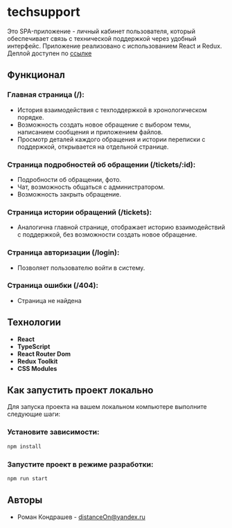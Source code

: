 # techsupport

Это SPA-приложение - личный кабинет пользователя, который обеспечивает связь с технической поддержкой через удобный интерфейс. Приложение реализовано с использованием React и Redux. Деплой доступен по [ссылке](https://main--spontaneous-hamster-a672c2.netlify.app)

## Функционал

### Главная страница (/):

- История взаимодействия с техподдержкой в хронологическом порядке.
- Возможность создать новое обращение с выбором темы, написанием сообщения и приложением файлов.
- Просмотр деталей каждого обращения и истории переписки с поддержкой, открывается на отдельной странице.

### Страница подробностей об обращении (/tickets/:id):

- Подробности об обращении, фото.
- Чат, возможность общаться с администратором.
- Возможность закрыть обращение.

### Страница истории обращений (/tickets):

- Аналогична главной странице, отображает историю взаимодействий с поддержкой, без возможности создать новое обращение.

### Страница авторизации (/login):

- Позволяет пользователю войти в систему.

### Страница ошибки (/404):

- Страница не найдена

## Технологии

- **React**
- **TypeScript**
- **React Router Dom**
- **Redux Toolkit**
- **CSS Modules**

## Как запустить проект локально

Для запуска проекта на вашем локальном компьютере выполните следующие шаги:

### Установите зависимости:

```bash
npm install
```

### Запустите проект в режиме разработки:

```bash
npm run start
```

## Авторы

- Роман Кондрашев - distanceOn@yandex.ru
